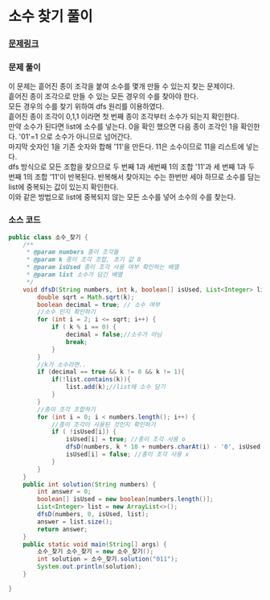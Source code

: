# 소수 찾기 풀이

### [문제링크](https://school.programmers.co.kr/learn/courses/30/lessons/42839)

### 문제 풀이
이 문제는 흩어진 종이 조각을 붙여 소수를 몇개 만들 수 있는지 찾는 문제이다. </br>
흩어진 종이 조각으로 만들 수 있는 모든 경우의 수를 찾아야 한다. </br>
모든 경우의 수를 찾기 위하여 dfs 원리를 이용하였다.</br>
흩어진 종이 조각이 0,1,1 이라면 첫 번째 종이 조각부터 소수가 되는지 확인한다. </br> 만약 소수가 된다면 list에 소수를 넣는다.
0을 확인 했으면 다음 종이 조각인 1을 확인한다. '01'=1 으로 소수가 아니므로 넘어간다. </br> 마지막 숫자인 1을 기존 숫자와 합해 '11'을 만든다.
11은 소수이므로 11을 리스트에 넣는다. </br> dfs 방식으로 모든 조합을 찾으므로 두 번째 1과 세번째 1의 조합 '11'과 세 번째 1과 두 번째 1의 조합 '11'이 반복된다.
반복해서 찾아지는 수는 한번만 세야 하므로 소수를 담는 list에 중복되는 값이 있는지 확인한다. </br>
이와 같은 방법으로 list에 중복되지 않는 모든 소수를 넣어 소수의 수를 찾는다.

### 소스 코드
```java
public class 소수_찾기 {
    /**
     * @param numbers 종이 조각들
     * @param k 종이 조각 조합, 초기 값 0
     * @param isUsed 종이 조각 사용 여부 확인하는 배열
     * @param list 소수가 담긴 배열
     */
    void dfsD(String numbers, int k, boolean[] isUsed, List<Integer> list) {
        double sqrt = Math.sqrt(k);
        boolean decimal = true; // 소수 여부
        //소수 인지 확인하기
        for (int i = 2; i <= sqrt; i++) {
            if ( k % i == 0) {
                decimal = false;//소수가 아님
                break;
            }
        }
        //k가 소수라면..
        if (decimal == true && k != 0 && k != 1){
            if(!list.contains(k)){
                list.add(k);//list에 소수 담기
            }
        }
        //종이 조각 조합하기
        for (int i = 0; i < numbers.length(); i++) {
            //종이 조각이 사용된 것인지 확인하기
            if ( !isUsed[i]) {
                isUsed[i] = true; //종이 조각 사용 o
                dfsD(numbers, k * 10 + numbers.charAt(i) - '0', isUsed, list); //기존 조각에 다음 조각 추가하기
                isUsed[i] = false; //종이 조각 사용 x
            }
        }
    }
    public int solution(String numbers) {
        int answer = 0;
        boolean[] isUsed = new boolean[numbers.length()];
        List<Integer> list = new ArrayList<>();
        dfsD(numbers, 0, isUsed, list);
        answer = list.size();
        return answer;
    }
    public static void main(String[] args) {
        소수_찾기 소수_찾기 = new 소수_찾기();
        int solution = 소수_찾기.solution("011");
        System.out.println(solution);
    }

}


```